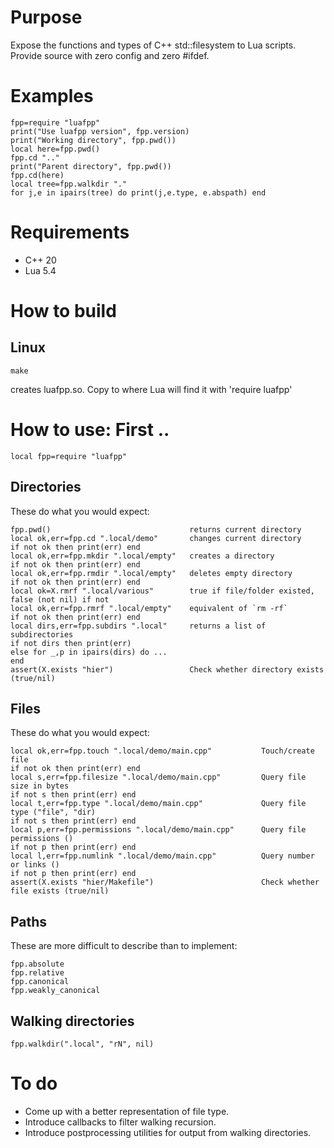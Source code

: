 
# Purpose
Expose the functions and types of C++ std::filesystem to Lua scripts.<br/>
Provide source with zero config and zero #ifdef.

# Examples

    fpp=require "luafpp"
    print("Use luafpp version", fpp.version)
    print("Working directory", fpp.pwd())
    local here=fpp.pwd()
    fpp.cd ".."
    print("Parent directory", fpp.pwd())
    fpp.cd(here)
    local tree=fpp.walkdir "."
    for j,e in ipairs(tree) do print(j,e.type, e.abspath) end

# Requirements
+ C++ 20
+ Lua 5.4

# How to build
## Linux

    make

creates luafpp.so.
Copy to where Lua will find it with 'require luafpp'

# How to use: First ..
    local fpp=require "luafpp"

## Directories
These do what you would expect:

    fpp.pwd()                               returns current directory
    local ok,err=fpp.cd ".local/demo"       changes current directory
    if not ok then print(err) end
    local ok,err=fpp.mkdir ".local/empty"   creates a directory
    if not ok then print(err) end
    local ok,err=fpp.rmdir ".local/empty"   deletes empty directory
    if not ok then print(err) end
    local ok=X.rmrf ".local/various"        true if file/folder existed, false (not nil) if not
    local ok,err=fpp.rmrf ".local/empty"    equivalent of `rm -rf`
    if not ok then print(err) end
    local dirs,err=fpp.subdirs ".local"     returns a list of subdirectories
    if not dirs then print(err)
    else for _,p in ipairs(dirs) do ...
    end
    assert(X.exists "hier")                 Check whether directory exists (true/nil)

## Files
These do what you would expect:

    local ok,err=fpp.touch ".local/demo/main.cpp"           Touch/create file
    if not ok then print(err) end
    local s,err=fpp.filesize ".local/demo/main.cpp"         Query file size in bytes
    if not s then print(err) end
    local t,err=fpp.type ".local/demo/main.cpp"             Query file type ("file", "dir)
    if not s then print(err) end
    local p,err=fpp.permissions ".local/demo/main.cpp"      Query file permissions ()
    if not p then print(err) end
    local l,err=fpp.numlink ".local/demo/main.cpp"          Query number or links ()
    if not p then print(err) end
    assert(X.exists "hier/Makefile")                        Check whether file exists (true/nil)

## Paths
These are more difficult to describe than to implement:

    fpp.absolute
    fpp.relative
    fpp.canonical
    fpp.weakly_canonical

## Walking directories

    fpp.walkdir(".local", "rN", nil)

# To do

- Come up with a better representation of file type.
- Introduce callbacks to filter walking recursion.
- Introduce postprocessing utilities for output from walking directories.
